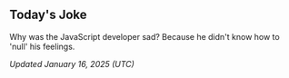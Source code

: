 ## Today's Joke
Why was the JavaScript developer sad? Because he didn't know how to 'null' his feelings.

*Updated January 16, 2025 (UTC)*
